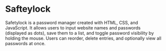 # Safteylock
Safetylock is a password manager created with HTML, CSS, and JavaScript. It allows users to input website names and passwords (displayed as dots), save them to a list, and toggle password visibility by holding the mouse. Users can reorder, delete entries, and optionally view all passwords at once.
